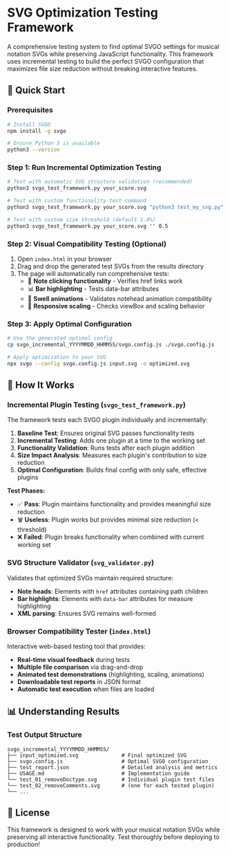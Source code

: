 # SVG Optimization Testing Framework

A comprehensive testing system to find optimal SVGO settings for musical notation SVGs while preserving JavaScript functionality. This framework uses incremental testing to build the perfect SVGO configuration that maximizes file size reduction without breaking interactive features.

## 🚀 Quick Start

### Prerequisites
```bash
# Install SVGO
npm install -g svgo

# Ensure Python 3 is available
python3 --version
```

### Step 1: Run Incremental Optimization Testing
```bash
# Test with automatic SVG structure validation (recommended)
python3 svgo_test_framework.py your_score.svg

# Test with custom functionality test command
python3 svgo_test_framework.py your_score.svg "python3 test_my_svg.py"

# Test with custom size threshold (default 1.0%)
python3 svgo_test_framework.py your_score.svg "" 0.5
```

### Step 2: Visual Compatibility Testing (Optional)
1. Open `index.html` in your browser
2. Drag and drop the generated test SVGs from the results directory
3. The page will automatically run comprehensive tests:
   - 🎵 **Note clicking functionality** - Verifies href links work
   - 📊 **Bar highlighting** - Tests data-bar attributes
   - 💫 **Swell animations** - Validates notehead animation compatibility
   - 📐 **Responsive scaling** - Checks viewBox and scaling behavior

### Step 3: Apply Optimal Configuration
```bash
# Use the generated optimal config
cp svgo_incremental_YYYYMMDD_HHMMSS/svgo.config.js ./svgo.config.js

# Apply optimization to your SVG
npx svgo --config svgo.config.js input.svg -o optimized.svg
```

## 🧪 How It Works

### Incremental Plugin Testing (`svgo_test_framework.py`)

The framework tests each SVGO plugin individually and incrementally:

1. **Baseline Test**: Ensures original SVG passes functionality tests
2. **Incremental Testing**: Adds one plugin at a time to the working set
3. **Functionality Validation**: Runs tests after each plugin addition
4. **Size Impact Analysis**: Measures each plugin's contribution to size reduction
5. **Optimal Configuration**: Builds final config with only safe, effective plugins

**Test Phases:**
- ✅ **Pass**: Plugin maintains functionality and provides meaningful size reduction
- 🗑️ **Useless**: Plugin works but provides minimal size reduction (< threshold)
- ❌ **Failed**: Plugin breaks functionality when combined with current working set

### SVG Structure Validator (`svg_validator.py`)

Validates that optimized SVGs maintain required structure:
- **Note heads**: Elements with `href` attributes containing path children
- **Bar highlights**: Elements with `data-bar` attributes for measure highlighting
- **XML parsing**: Ensures SVG remains well-formed

### Browser Compatibility Tester (`index.html`)

Interactive web-based testing tool that provides:
- **Real-time visual feedback** during tests
- **Multiple file comparison** via drag-and-drop
- **Animated test demonstrations** (highlighting, scaling, animations)
- **Downloadable test reports** in JSON format
- **Automatic test execution** when files are loaded

## 📊 Understanding Results

### Test Output Structure
```
svgo_incremental_YYYYMMDD_HHMMSS/
├── input_optimized.svg              # Final optimized SVG
├── svgo.config.js                   # Optimal SVGO configuration
├── test_report.json                 # Detailed analysis and metrics
├── USAGE.md                         # Implementation guide
└── test_01_removeDoctype.svg        # Individual plugin test files
└── test_02_removeComments.svg       # (one for each tested plugin)
└── ...
```

## 📄 License

This framework is designed to work with your musical notation SVGs while preserving all interactive functionality. Test thoroughly before deploying to production!